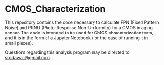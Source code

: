 # CMOS_Characterization

This repository contains the code necessary to calculate FPN (Fixed Pattern Noise) and PRNU (Photo-Response Non-Uniformity) for a CMOS imaging sensor. The code is intended to be used for CMOS characterization tests, and it is in the form of a Jupyter Notebook (for the ease of running it in small pieces). 

Questions regarding this analysis program may be directed to srodawac@gmail.com.  
